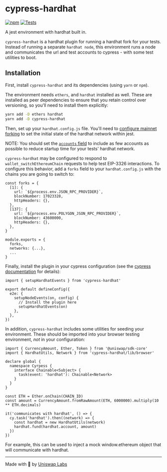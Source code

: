 # cypress-hardhat

[![npm](https://img.shields.io/npm/v/cypress-hardhat)](https://www.npmjs.com/package/cypress-hardhat)
[![Tests](https://github.com/Uniswap/cypress-hardhat/actions/workflows/test.yaml/badge.svg)](https://github.com/Uniswap/cypress-hardhat/actions/workflows/test.yaml)

A jest environment with hardhat built in.

`cypress-hardhat` is a hardhat plugin for running a hardhat fork for your tests. Instead of running a separate `hardhat node`, this environment runs a node and communicates the url and test accounts to cypress - with some test utilities to boot.

## Installation

First, install `cypress-hardhat` and its dependencies (using `yarn` or `npm`).

The environment needs `ethers`, and `hardhat` installed as well. These are installed as peer dependencies to ensure that you retain control over versioning, so you'll need to install them explicitly:

```sh
yarn add -D ethers hardhat
yarn add -D cypress-hardhat
```

Then, set up your `hardhat.config.js` file.
You'll need to [configure mainnet forking](https://hardhat.org/hardhat-network/guides/mainnet-forking#forking-from-mainnet) to set the initial state of the hardhat network within jest.

NOTE: You should set the [`accounts` field](https://hardhat.org/hardhat-network/reference#accounts) to include as few accounts as possible to reduce startup time for your tests' hardhat network.

`cypress-hardhat` may be configured to respond to `wallet_switchEthereumChain` requests to help test EIP-3326 interactions. To configure this behavior, add a `forks` field to your `hardhat.config.js` with the chains you are going to switch to:

```
const forks = {
  [1]: {
    url: `${process.env.JSON_RPC_PROVIDER}`,
    blockNumber: 17023328,
    httpHeaders: {},
  },
  [137]: {
    url: `${process.env.POLYGON_JSON_RPC_PROVIDER}`,
    blockNumber: 43600000,
    httpHeaders: {},
  },
}

module.exports = {
  forks,
  networks: {...},
  ...
}
```

Finally, install the plugin in your cypress configuration (see the [cypress documentation](https://docs.cypress.io/guides/tooling/plugins-guide#Using-a-plugin) for details):

```
import { setupHardhatEvents } from 'cypress-hardhat'

export default defineConfig({
  e2e: {
    setupNodeEvents(on, config) {
      // Install the plugin here
      setupHardhatEvents(on)
    },
  },
})
```

In addition, `cypress-hardhat` includes some utilities for seeding your environment. These should be imported into your browser testing environment, *not* in your configuration:

```
import { CurrencyAmount, Ether, Token } from '@uniswap/sdk-core'
import { HardhatUtils, Network } from 'cypress-hardhat/lib/browser'

declare global {
  namespace Cyrpess {
    interface Chainable<Subject> {
      task(event: 'hardhat'): Chainable<Network>
    }
  }
}

const ETH = Ether.onChain(CHAIN_ID)
const amount = CurrencyAmount.fromRawAmount(ETH, 6000000).multiply(10 ** ETH.decimals)

it('communicates with hardhat', () => {
  cy.task('hardhat').then((network) => {
    const hardhat = new HardhatUtils(network)
    hardhat.fund(hardhat.account, amount)
  })
})
```

For example, this can be used to inject a mock window.ethereum object that will communicate with hardhat.

---

Made with 🦄 by [Uniswap Labs](https://uniswap.org)
